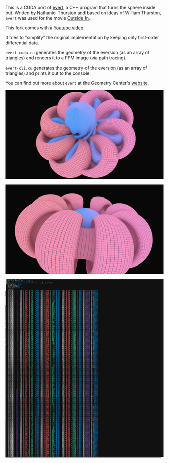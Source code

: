 This is a CUDA port of [evert](http://www.geom.uiuc.edu/docs/outreach/oi/software.html), a C++ program that turns the sphere inside out.
Written by Nathaniel Thurston and based on ideas of William Thurston, `evert` was used for the movie [Outside In](https://www.youtube.com/watch?v=sKqt6e7EcCs).

This fork comes with a [Youtube video](https://youtu.be/MAJkn3TDMRE).

It tries to "simplify" the original implementation by keeping only first-order differential data.

`evert-cuda.cu` generates the geometry of the eversion (as an array of triangles) and renders it to a PPM image (via path tracing).

`evert-cli.cu` generates the geometry of the eversion (as an array of triangles) and prints it out to the console.

You can find out more about `evert` at the Geometry Center's [website](http://www.geom.uiuc.edu/docs/outreach/oi/).

![evert-cuda](00.jpg)

![evert-cuda](01.jpg)

![evert-cli](0a.jpg)
